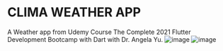 # CLIMA WEATHER APP

A Weather app from Udemy Course The Complete 2021 Flutter Development Bootcamp with Dart with Dr. Angela Yu.
![image](https://user-images.githubusercontent.com/88434271/182408328-574dea48-a049-42f5-8de5-122b3a3b57d0.png)
![image](https://user-images.githubusercontent.com/88434271/182408478-0ea8aed2-add9-445d-88c6-a0d6236db2f7.png)


